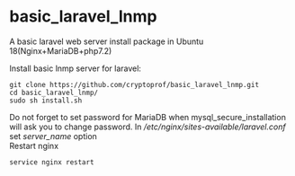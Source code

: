 # basic_laravel_lnmp
A basic laravel web server install package in Ubuntu 18(Nginx+MariaDB+php7.2)

Install basic lnmp server for laravel:
```
git clone https://github.com/cryptoprof/basic_laravel_lnmp.git  
cd basic_laravel_lnmp/
sudo sh install.sh
```
Do not forget to set password for MariaDB when mysql_secure_installation will ask you to change password.
In */etc/nginx/sites-available/laravel.conf* set *server_name* option  
Restart nginx
```
service nginx restart
```
